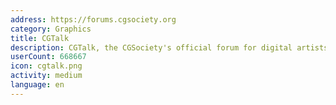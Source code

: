 ```yaml
---
address: https://forums.cgsociety.org
category: Graphics
title: CGTalk
description: CGTalk, the CGSociety's official forum for digital artists
userCount: 668667
icon: cgtalk.png
activity: medium
language: en
---
```

